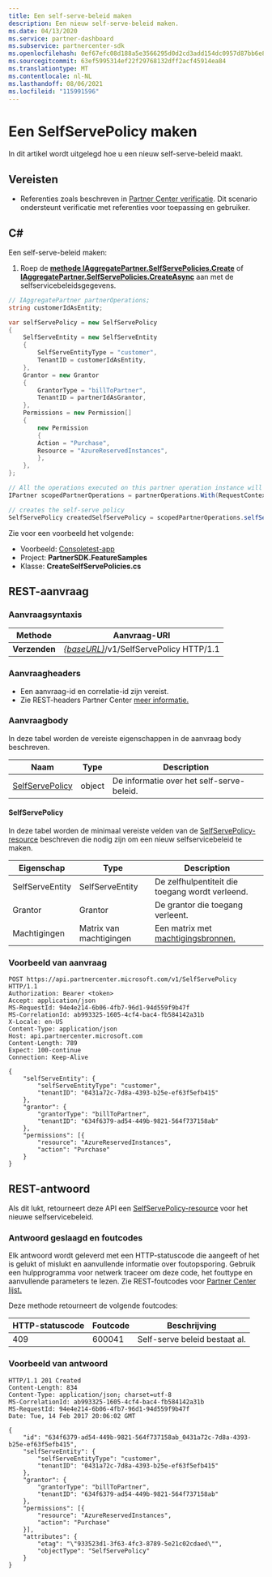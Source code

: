 ```yaml
---
title: Een self-serve-beleid maken
description: Een nieuw self-serve-beleid maken.
ms.date: 04/13/2020
ms.service: partner-dashboard
ms.subservice: partnercenter-sdk
ms.openlocfilehash: 0ef67efc08d188a5e3566295d0d2cd3add154dc0957d87bb6e85e5f74dfa5297
ms.sourcegitcommit: 63ef5995314ef22f29768132dff2acf45914ea84
ms.translationtype: MT
ms.contentlocale: nl-NL
ms.lasthandoff: 08/06/2021
ms.locfileid: "115991596"
---
```

# <a name="create-a-selfservepolicy"></a>Een SelfServePolicy maken

In dit artikel wordt uitgelegd hoe u een nieuw self-serve-beleid maakt.

## <a name="prerequisites"></a>Vereisten

- Referenties zoals beschreven in [Partner Center verificatie](partner-center-authentication.md). Dit scenario ondersteunt verificatie met referenties voor toepassing en gebruiker.

## <a name="c"></a>C\#

Een self-serve-beleid maken:

1. Roep de [**methode IAggregatePartner.SelfServePolicies.Create**](/dotnet/api/microsoft.store.partnercenter.iselfservepoliciescollection.create) of [**IAggregatePartner.SelfServePolicies.CreateAsync**](/dotnet/api/microsoft.store.partnercenter.iselfservepoliciescollection.createasync) aan met de selfservicebeleidsgegevens.

``` csharp
// IAggregatePartner partnerOperations;
string customerIdAsEntity;

var selfServePolicy = new SelfServePolicy
{
    SelfServeEntity = new SelfServeEntity
    {
        SelfServeEntityType = "customer",
        TenantID = customerIdAsEntity,
    },
    Grantor = new Grantor
    {
        GrantorType = "billToPartner",
        TenantID = partnerIdAsGrantor,
    },
    Permissions = new Permission[]
    {
        new Permission
        {
        Action = "Purchase",
        Resource = "AzureReservedInstances",
        },
    },
};

// All the operations executed on this partner operation instance will share the same correlation Id but will differ in request Id
IPartner scopedPartnerOperations = partnerOperations.With(RequestContextFactory.Instance.Create(Guid.NewGuid()));

// creates the self-serve policy
SelfServePolicy createdSelfServePolicy = scopedPartnerOperations.selfServePolicies.Create(selfServePolicy);
```

Zie voor een voorbeeld het volgende:

- Voorbeeld: [Consoletest-app](console-test-app.md)
- Project: **PartnerSDK.FeatureSamples**
- Klasse: **CreateSelfServePolicies.cs**


## <a name="rest-request"></a>REST-aanvraag

### <a name="request-syntax"></a>Aanvraagsyntaxis

| Methode   | Aanvraag-URI                                                       |
|----------|-------------------------------------------------------------------|
| **Verzenden** | [*{baseURL}*](partner-center-rest-urls.md)/v1/SelfServePolicy HTTP/1.1 |

### <a name="request-headers"></a>Aanvraagheaders

- Een aanvraag-id en correlatie-id zijn vereist.
- Zie REST-headers Partner Center [meer informatie.](headers.md)

### <a name="request-body"></a>Aanvraagbody

In deze tabel worden de vereiste eigenschappen in de aanvraag body beschreven.

| Naam                              | Type   | Description                                 |
|------------------------------------------------------------------|--------|---------------------------------------------|
| [SelfServePolicy](self-serve-policy-resources.md#selfservepolicy)| object | De informatie over het self-serve-beleid. |

#### <a name="selfservepolicy"></a>SelfServePolicy

In deze tabel worden de minimaal vereiste velden van de [SelfServePolicy-resource](self-serve-policy-resources.md#selfservepolicy) beschreven die nodig zijn om een nieuw selfservicebeleid te maken.

| Eigenschap              | Type             | Description                                                                                            |
|-----------------------|------------------|--------------------------------------------------------------------------------------------------------|
| SelfServeEntity       | SelfServeEntity  | De zelfhulpentiteit die toegang wordt verleend.                                                     |
| Grantor               | Grantor          | De grantor die toegang verleent.                                                                    |
| Machtigingen           | Matrix van machtigingen| Een matrix met [machtigingsbronnen.](self-serve-policy-resources.md#permission)                                                                     |


### <a name="request-example"></a>Voorbeeld van aanvraag

```http
POST https://api.partnercenter.microsoft.com/v1/SelfServePolicy HTTP/1.1
Authorization: Bearer <token>
Accept: application/json
MS-RequestId: 94e4e214-6b06-4fb7-96d1-94d559f9b47f
MS-CorrelationId: ab993325-1605-4cf4-bac4-fb584142a31b
X-Locale: en-US
Content-Type: application/json
Host: api.partnercenter.microsoft.com
Content-Length: 789
Expect: 100-continue
Connection: Keep-Alive

{
    "selfServeEntity": {
        "selfServeEntityType": "customer",
        "tenantID": "0431a72c-7d8a-4393-b25e-ef63f5efb415"
    },
    "grantor": {
        "grantorType": "billToPartner",
        "tenantID": "634f6379-ad54-449b-9821-564f737158ab"
    },
    "permissions": [{
        "resource": "AzureReservedInstances",
        "action": "Purchase"
    }
}
```

## <a name="rest-response"></a>REST-antwoord

Als dit lukt, retourneert deze API een [SelfServePolicy-resource](self-serve-policy-resources.md#selfservepolicy) voor het nieuwe selfservicebeleid.

### <a name="response-success-and-error-codes"></a>Antwoord geslaagd en foutcodes

Elk antwoord wordt geleverd met een HTTP-statuscode die aangeeft of het is gelukt of mislukt en aanvullende informatie over foutopsporing. Gebruik een hulpprogramma voor netwerk traceer om deze code, het fouttype en aanvullende parameters te lezen. Zie REST-foutcodes voor [Partner Center lijst.](error-codes.md)

Deze methode retourneert de volgende foutcodes:

| HTTP-statuscode     | Foutcode   | Beschrijving                                                                |
|----------------------|--------------|----------------------------------------------------------------------------|
| 409                  | 600041       | Self-serve beleid bestaat al.                                                     |


### <a name="response-example"></a>Voorbeeld van antwoord

```http
HTTP/1.1 201 Created
Content-Length: 834
Content-Type: application/json; charset=utf-8
MS-CorrelationId: ab993325-1605-4cf4-bac4-fb584142a31b
MS-RequestId: 94e4e214-6b06-4fb7-96d1-94d559f9b47f
Date: Tue, 14 Feb 2017 20:06:02 GMT

{
    "id": "634f6379-ad54-449b-9821-564f737158ab_0431a72c-7d8a-4393-b25e-ef63f5efb415",
    "selfServeEntity": {
        "selfServeEntityType": "customer",
        "tenantID": "0431a72c-7d8a-4393-b25e-ef63f5efb415"
    },
    "grantor": {
        "grantorType": "billToPartner",
        "tenantID": "634f6379-ad54-449b-9821-564f737158ab"
    },
    "permissions": [{
        "resource": "AzureReservedInstances",
        "action": "Purchase"
    }],
    "attributes": {
        "etag": "\"933523d1-3f63-4fc3-8789-5e21c02cdaed\"",
        "objectType": "SelfServePolicy"
    }
}
```
